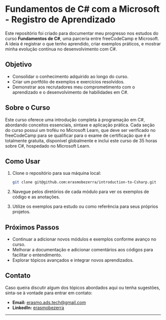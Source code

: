 # Fundamentos de C# com a Microsoft - Registro de Aprendizado

Este repositório foi criado para documentar meu progresso nos estudos do curso **Fundamentos de C#**, uma parceria entre freeCodeCamp e Microsoft. 
A ideia é registrar o que tenho aprendido, criar exemplos práticos, e mostrar minha evolução contínua no desenvolvimento com C#.

## Objetivo

- Consolidar o conhecimento adquirido ao longo do curso.
- Criar um portfólio de exemplos e exercícios resolvidos.
- Demonstrar aos recrutadores meu comprometimento com o aprendizado e o desenvolvimento de habilidades em C#.


## Sobre o Curso

Este curso oferece uma introdução completa à programação em C#, abordando conceitos essenciais, sintaxe e aplicação prática. 
Cada seção do curso possui um troféu no Microsoft Learn, que deve ser verificado no freeCodeCamp para se qualificar para o exame de certificação
que é é totalmente gratuita, disponível globalmente e inclui este curso de 35 horas sobre C#, hospedado no Microsoft Learn.


## Como Usar

1. Clone o repositório para sua máquina local:
    ```bash
    git clone git@github.com:erasmobezerra/introduction-to-Csharp.git
    ```

2. Navegue pelos diretórios de cada módulo para ver os exemplos de código e as anotações.

3. Utilize os exemplos para estudo ou como referência para seus próprios projetos.


## Próximos Passos

- Continuar a adicionar novos módulos e exemplos conforme avanço no curso.
- Melhorar a documentação e adicionar comentários aos códigos para facilitar o entendimento.
- Explorar tópicos avançados e integrar novos aprendizados.


## Contato

Caso queira discutir algum dos tópicos abordados aqui ou tenha sugestões, sinta-se à vontade para entrar em contato:

- **Email:** erasmo.ads.tech@gmail.com
- **LinkedIn:** [erasmobezerra](https://www.linkedin.com/in/erasmobezerra/)

---